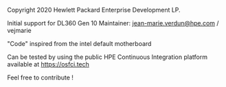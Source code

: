 Copyright 2020 Hewlett Packard Enterprise Development LP.

Initial support for DL360 Gen 10
Maintainer: jean-marie.verdun@hpe.com / vejmarie

"Code" inspired from the intel default motherboard

Can be tested by using the public HPE Continuous Integration platform available at https://osfci.tech 

Feel free to contribute !

